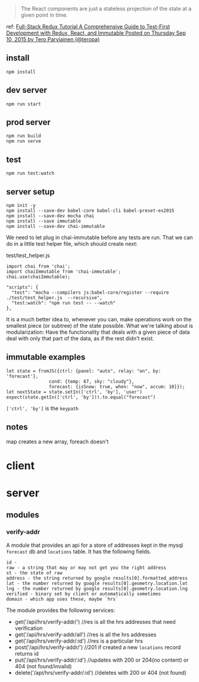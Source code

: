 <blockquote>The React components are just a stateless projection of the state at a given point in time.</blockquote>
ref: <a href="http://teropa.info/blog/2015/09/10/full-stack-redux-tutorial.html">Full-Stack Redux Tutorial
A Comprehensive Guide to Test-First Development with Redux, React, and Immutable
Posted on Thursday Sep 10, 2015 by Tero Parviainen (@teropa)</a>
<a href="https://github.com/babel/example-node-server"></a>

## install
    npm install
## dev server
    npm run start
## prod server
    npm run build
    npm run serve
## test
    npm run test:watch
## server setup

    npm init -y
    npm install --save-dev babel-core babel-cli babel-preset-es2015
    npm install --save-dev mocha chai
    npm install --save immutable
    npm install --save-dev chai-immutable
We need to let plug in chai-immutable before any tests are run. That we can do in a little test helper file, which should create next:

test/test_helper.js

    import chai from 'chai';
    import chaiImmutable from 'chai-immutable';
    chai.use(chaiImmutable);

    "scripts": {
      "test": "mocha --compilers js:babel-core/register --require ./test/test_helper.js  --recursive",
      "test:watch": "npm run test -- --watch"
    },

It is a much better idea to, whenever you can, make operations work on the smallest piece (or subtree) of the state possible. What we're talking about is modularization: Have the functionality that deals with a given piece of data deal with only that part of the data, as if the rest didn't exist.    

## immutable examples

    let state = fromJS({ctrl: {panel: "auto", relay: "on", by: 'forecast'},
                    cond: {temp: 67, sky: "cloudy"},
                    forecast: {isSnow: true, when: "now", accum: 10}});
    let nextState = state.setIn(['ctrl', 'by'], 'user')
    expect(state.getIn(['ctrl', 'by'])).to.equal("forecast")

`['ctrl', 'by']` is the `keypath`

## notes

map creates a new array, foreach doesn't
# client
# server
## modules
### verify-addr
A module that provides an api for a store of addresses kept in the mysql `forecast` db and `locations` table. It has the following fields.

    id -
    raw - a string that may or may not get you the right address
    st - the state of raw
    address - the string returned by google results[0].formatted_address
    lat - the number returned by google results[0].geometry.location.lat
    lng - the number returned by google results[0].geometry.location.lng
    verified - binary set by client or automatically sometimes
    domain - which app uses these, maybe `hrs`

The module provides the following services:

- get('/api/hrs/verify-addr/') //res is all the hrs addresses that need verification
- get('/api/hrs/verify-addr/all') //res is all the hrs addresses
- get('/api/hrs/verify-addr/:id') //res is a particular hrs 
- post('/api/hrs/verify-addr/') //201 if created a new `locations` record returns id
- put('/api/hrs/verify-addr/:id') //updates with 200 or 204(no content) or 404 (not found/invalid)
- delete('/api/hrs/verify-addr/:id') //deletes with 200 or 404 (not found)



